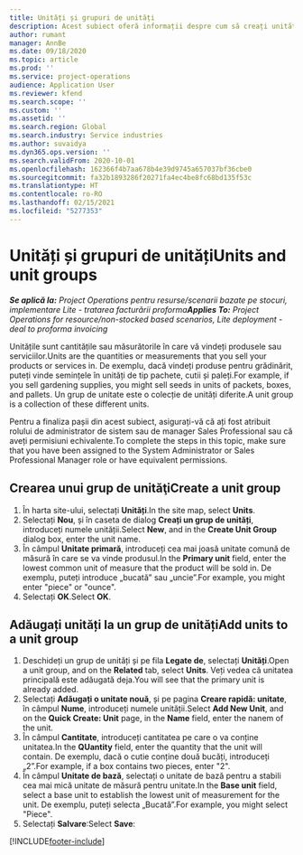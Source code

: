 ```yaml
---
title: Unități și grupuri de unități
description: Acest subiect oferă informații despre cum să creați unități și grupuri de unități în Dynamics 365 Project Operations.
author: rumant
manager: AnnBe
ms.date: 09/18/2020
ms.topic: article
ms.prod: ''
ms.service: project-operations
audience: Application User
ms.reviewer: kfend
ms.search.scope: ''
ms.custom: ''
ms.assetid: ''
ms.search.region: Global
ms.search.industry: Service industries
ms.author: suvaidya
ms.dyn365.ops.version: ''
ms.search.validFrom: 2020-10-01
ms.openlocfilehash: 162366f4b7aa678b4e39d9745a657037bf36cbe0
ms.sourcegitcommit: fa32b1893286f20271fa4ec4be8fc68bd135f53c
ms.translationtype: HT
ms.contentlocale: ro-RO
ms.lasthandoff: 02/15/2021
ms.locfileid: "5277353"
---
```

# <a name="units-and-unit-groups"></a><span data-ttu-id="8cfd3-103">Unități și grupuri de unități</span><span class="sxs-lookup"><span data-stu-id="8cfd3-103">Units and unit groups</span></span>

<span data-ttu-id="8cfd3-104">_**Se aplică la:** Project Operations pentru resurse/scenarii bazate pe stocuri, implementare Lite - tratarea facturării proforma_</span><span class="sxs-lookup"><span data-stu-id="8cfd3-104">_**Applies To:** Project Operations for resource/non-stocked based scenarios, Lite deployment - deal to proforma invoicing_</span></span>

<span data-ttu-id="8cfd3-105">Unitățile sunt cantitățile sau măsurătorile în care vă vindeți produsele sau serviciilor.</span><span class="sxs-lookup"><span data-stu-id="8cfd3-105">Units are the quantities or measurements that you sell your products or services in.</span></span> <span data-ttu-id="8cfd3-106">De exemplu, dacă vindeți produse pentru grădinărit, puteți vinde semințele în unități de tip pachete, cutii și paleți.</span><span class="sxs-lookup"><span data-stu-id="8cfd3-106">For example, if you sell gardening supplies, you might sell seeds in units of packets, boxes, and pallets.</span></span> <span data-ttu-id="8cfd3-107">Un grup de unitate este o colecție de unități diferite.</span><span class="sxs-lookup"><span data-stu-id="8cfd3-107">A unit group is a collection of these different units.</span></span>

<span data-ttu-id="8cfd3-108">Pentru a finaliza pașii din acest subiect, asigurați-vă că ați fost atribuit rolului de administrator de sistem sau de manager Sales Professional sau că aveți permisiuni echivalente.</span><span class="sxs-lookup"><span data-stu-id="8cfd3-108">To complete the steps in this topic, make sure that you have been assigned to the System Administrator or Sales Professional Manager role or have equivalent permissions.</span></span>

## <a name="create-a-unit-group"></a><span data-ttu-id="8cfd3-109">Crearea unui grup de unităţi</span><span class="sxs-lookup"><span data-stu-id="8cfd3-109">Create a unit group</span></span>

1. <span data-ttu-id="8cfd3-110">În harta site-ului, selectați **Unități**.</span><span class="sxs-lookup"><span data-stu-id="8cfd3-110">In the site map, select **Units**.</span></span>
2. <span data-ttu-id="8cfd3-111">Selectați **Nou**, și în caseta de dialog **Creați un grup de unități**, introduceți numele unității.</span><span class="sxs-lookup"><span data-stu-id="8cfd3-111">Select **New**, and in the **Create Unit Group** dialog box, enter the unit name.</span></span>
3. <span data-ttu-id="8cfd3-112">În câmpul **Unitate primară**, introduceți cea mai joasă unitate comună de măsură în care se va vinde produsul.</span><span class="sxs-lookup"><span data-stu-id="8cfd3-112">In the **Primary unit** field, enter the lowest common unit of measure that the product will be sold in.</span></span> <span data-ttu-id="8cfd3-113">De exemplu, puteți introduce „bucată” sau „uncie”.</span><span class="sxs-lookup"><span data-stu-id="8cfd3-113">For example, you might enter "piece" or "ounce".</span></span>
4. <span data-ttu-id="8cfd3-114">Selectați **OK**.</span><span class="sxs-lookup"><span data-stu-id="8cfd3-114">Select **OK**.</span></span>

## <a name="add-units-to-a-unit-group"></a><span data-ttu-id="8cfd3-115">Adăugați unități la un grup de unități</span><span class="sxs-lookup"><span data-stu-id="8cfd3-115">Add units to a unit group</span></span>

1. <span data-ttu-id="8cfd3-116">Deschideți un grup de unități și pe fila **Legate de**, selectați **Unități**.</span><span class="sxs-lookup"><span data-stu-id="8cfd3-116">Open a unit group, and on the **Related** tab, select **Units**.</span></span> <span data-ttu-id="8cfd3-117">Veți vedea că unitatea principală este adăugată deja.</span><span class="sxs-lookup"><span data-stu-id="8cfd3-117">You will see that the primary unit is already added.</span></span>
2. <span data-ttu-id="8cfd3-118">Selectați **Adăugați o unitate nouă**, și pe pagina **Creare rapidă: unitate**, în câmpul **Nume**, introduceți numele unității.</span><span class="sxs-lookup"><span data-stu-id="8cfd3-118">Select **Add New Unit**, and on the **Quick Create: Unit** page, in the **Name** field, enter the nanem of the unit.</span></span>
3. <span data-ttu-id="8cfd3-119">În câmpul **Cantitate**, introduceți cantitatea pe care o va conține unitatea.</span><span class="sxs-lookup"><span data-stu-id="8cfd3-119">In the **QUantity** field, enter the quantity that the unit will contain.</span></span> <span data-ttu-id="8cfd3-120">De exemplu, dacă o cutie conține două bucăți, introduceți „2”.</span><span class="sxs-lookup"><span data-stu-id="8cfd3-120">For example, if a box contains two pieces, enter "2".</span></span> 
4. <span data-ttu-id="8cfd3-121">În câmpul **Unitate de bază**, selectați o unitate de bază pentru a stabili cea mai mică unitate de măsură pentru unitate.</span><span class="sxs-lookup"><span data-stu-id="8cfd3-121">In the **Base unit** field, select a base unit to establish the lowest unit of measurement for the unit.</span></span> <span data-ttu-id="8cfd3-122">De exemplu, puteți selecta „Bucată”.</span><span class="sxs-lookup"><span data-stu-id="8cfd3-122">For example, you might select "Piece".</span></span>
5. <span data-ttu-id="8cfd3-123">Selectați **Salvare**:</span><span class="sxs-lookup"><span data-stu-id="8cfd3-123">Select **Save**:</span></span>


[!INCLUDE[footer-include](../includes/footer-banner.md)]